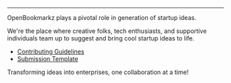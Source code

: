 

----

OpenBookmarkz plays a pivotal role in generation of startup ideas.

We're the place where creative folks, tech enthusiasts, and supportive individuals team up to suggest and bring cool startup ideas to life.

* [Contributing Guidelines]()
* [Submission Template]()

Transforming ideas into enterprises, one collaboration at a time!